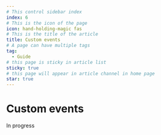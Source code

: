```yaml
---
# This control sidebar index
index: 6
# This is the icon of the page
icon: hand-holding-magic fas
# This is the title of the article
title: Custom events
# A page can have multiple tags
tag:
  - Guide
# this page is sticky in article list
sticky: true
# this page will appear in article channel in home page
star: true
---
```


# Custom events

In progress
